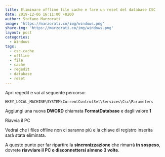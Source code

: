 ```yaml
---
title: Eliminare offline file cache e fare un reset del database CSC
date: 2019-12-06 16:11:00 +0200
author: Stefano Marzorati
image: 'https://marzorati.co/img/windows.png'
share-img: 'https://marzorati.co/img/windows.png'
layout: post
categories:
  - Windows
tags:
  - csc-cache
  - offline
  - file
  - cache
  - regedit
  - database
  - reset
---
```

Apri regedit e vai al seguente percorso:   

	HKEY_LOCAL_MACHINE\SYSTEM\CurrentControlSet\Services\Csc\Parameters

Aggiungi una nuova **DWORD** chiamata **FormatDatabase** e dagli valore **1**

Riavvia il PC

Vedrai che i files offline non ci saranno più e la chiave di registro inserita sarà stata eliminata.   

A questo punto per far ripartire la **sincronizzazione** che rimarrà **in sospeso**, dovrete **riavviare il PC o disconnettersi almeno 3 volte**.   
